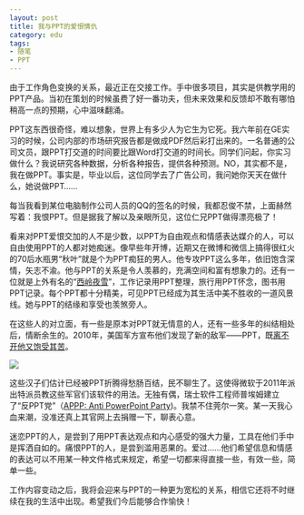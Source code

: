 ```yaml
---
layout: post
title: 我与PPT的爱恨情仇
category: edu
tags:
- 随笔
- PPT
---
```


由于工作角色变换的关系，最近正在交接工作。手中很多项目，其实是供教学用的PPT产品。当初在策划的时候虽费了好一番功夫，但未来效果和反馈却不敢有哪怕稍高一点的预期，心中滋味翻涌。
<!--more-->
PPT这东西很奇怪，难以想象，世界上有多少人为它生为它死。我六年前在GE实习的时候，公司内部的市场研究报告都是做成PDF然后彩打出来的。一名普通的公司文员，跟PPT打交道的时间要比跟Word打交道的时间长。同学们问起，你实习做什么？我说研究各种数据，分析各种报告，提供各种预测。NO，其实都不是，我在做PPT。事实是，毕业以后，这位同学去了广告公司，我问她你天天在做什么，她说做PPT……

每当我看到某位电脑制作公司人员的QQ的签名的时候，我都忍俊不禁，上面赫然写着：我恨PPT。但是据我了解以及亲眼所见，这位仁兄PPT做得漂亮极了！

看来对PPT爱恨交加的人不是少数，以PPT为自由观点和情感表达媒介的人，可以自由使用PPT的人都对她痴迷。像早些年开博，近期又在微博和微信上搞得很红火的70后水瓶男“秋叶”就是个为PPT痴狂的男人。他专攻PPT这么多年，依旧饱含深情，矢志不渝。他与PPT的关系是令人羡慕的，充满空间和富有想象力的。还有一位就是上外有名的“[西岭夜雪](http://www.haokanbu.com/user/15748/)”，工作记录用PPT整理，旅行用PPT怀念，图书用PPT记录。每个PPT都十分精美，可见PPT已经成为其生活中美不胜收的一道风景线。她与PPT的结缘和享受也羡煞旁人。

在这些人的对立面，有一些是原本对PPT就无情意的人，还有一些多年的纠结相处后，情断余生的。2010年，美国军方宣布他们发现了新的敌军——PPT，既[离不开他又饱受其苦](http://gb.cri.cn/27824/2010/04/28/2805s2833039.htm)。

<img src="http://gb.cri.cn/mmsource/images/2010/04/28/nd100428021.jpg">

这些汉子们估计已经被PPT折腾得愁肠百结，民不聊生了。这使得微软于2011年派出特派员教这些军官们该软件的用法。无独有偶，瑞士软件工程师普埃姆建立了“反PPT党”（[APPP: Anti PowerPoint Party](http://www.anti-powerpoint-party.com/))。我禁不住莞尔一笑。某一天我心血来潮，没准还真上其官网上去捐赠一下，聊表心意。

迷恋PPT的人，是尝到了用PPT表达观点和内心感受的强大力量，工具在他们手中是挥洒自如的。痛恨PPT的人，是尝到滥用恶果的。爱过……他们希望信息和情感的表达可以不用某一种文件格式来规定，希望一切都来得直接一些，有效一些，简单一些。

工作内容变动之后，我将会迎来与PPT的一种更为宽松的关系，相信它还将不时继续在我的生活中出现。希望我们今后能够合作愉快！
